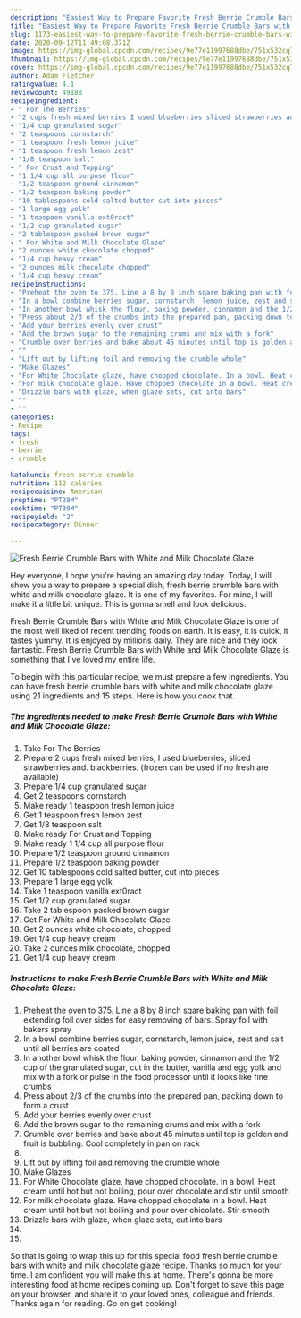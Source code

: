 ```yaml
---
description: "Easiest Way to Prepare Favorite Fresh Berrie Crumble Bars with White and Milk Chocolate Glaze"
title: "Easiest Way to Prepare Favorite Fresh Berrie Crumble Bars with White and Milk Chocolate Glaze"
slug: 1173-easiest-way-to-prepare-favorite-fresh-berrie-crumble-bars-with-white-and-milk-chocolate-glaze
date: 2020-09-12T11:49:08.371Z
image: https://img-global.cpcdn.com/recipes/9e77e11997688dbe/751x532cq70/fresh-berrie-crumble-bars-with-white-and-milk-chocolate-glaze-recipe-main-photo.jpg
thumbnail: https://img-global.cpcdn.com/recipes/9e77e11997688dbe/751x532cq70/fresh-berrie-crumble-bars-with-white-and-milk-chocolate-glaze-recipe-main-photo.jpg
cover: https://img-global.cpcdn.com/recipes/9e77e11997688dbe/751x532cq70/fresh-berrie-crumble-bars-with-white-and-milk-chocolate-glaze-recipe-main-photo.jpg
author: Adam Fletcher
ratingvalue: 4.1
reviewcount: 49188
recipeingredient:
- " For The Berries"
- "2 cups fresh mixed berries I used blueberries sliced strawberries and blackberries frozen can be used if no fresh are available"
- "1/4 cup granulated sugar"
- "2 teaspoons cornstarch"
- "1 teaspoon fresh lemon juice"
- "1 teaspoon fresh lemon zest"
- "1/8 teaspoon salt"
- " For Crust and Topping"
- "1 1/4 cup all purpose flour"
- "1/2 teaspoon ground cinnamon"
- "1/2 teaspoon baking powder"
- "10 tablespoons cold salted butter cut into pieces"
- "1 large egg yolk"
- "1 teaspoon vanilla ext0ract"
- "1/2 cup granulated sugar"
- "2 tablespoon packed brown sugar"
- " For White and Milk Chocolate Glaze"
- "2 ounces white chocolate chopped"
- "1/4 cup heavy cream"
- "2 ounces milk chocolate chopped"
- "1/4 cup heavy cream"
recipeinstructions:
- "Preheat the oven to 375. Line a 8 by 8 inch sqare baking pan with foil extending foil over sides for easy removing of bars. Spray foil with bakers spray"
- "In a bowl combine berries sugar, cornstarch, lemon juice, zest and salt until all berries are coated"
- "In another bowl whisk the flour, baking powder, cinnamon and the 1/2 cup of the granulated sugar, cut in the butter, vanilla and egg yolk and mix with a fork or pulse in the food processor until it looks like fine crumbs"
- "Press about 2/3 of the crumbs into the prepared pan, packing down to form a crust"
- "Add your berries evenly over crust"
- "Add the brown sugar to the remaining crums and mix with a fork"
- "Crumble over berries and bake about 45 minutes until top is golden and fruit is bubbling. Cool completely in pan on rack"
- ""
- "Lift out by lifting foil and removing the crumble whole"
- "Make Glazes"
- "For White Chocolate glaze, have chopped chocolate. In a bowl. Heat cream until hot but not boiling, pour over chocolate and stir until smooth"
- "For milk chocolate glaze. Have chopped chocolate in a bowl. Heat cream until hot but not boiling and pour over chicolate. Stir smooth"
- "Drizzle bars with glaze, when glaze sets, cut into bars"
- ""
- ""
categories:
- Recipe
tags:
- fresh
- berrie
- crumble

katakunci: fresh berrie crumble 
nutrition: 112 calories
recipecuisine: American
preptime: "PT28M"
cooktime: "PT39M"
recipeyield: "2"
recipecategory: Dinner

---
```



![Fresh Berrie Crumble Bars with White and Milk Chocolate Glaze](https://img-global.cpcdn.com/recipes/9e77e11997688dbe/751x532cq70/fresh-berrie-crumble-bars-with-white-and-milk-chocolate-glaze-recipe-main-photo.jpg)

Hey everyone, I hope you're having an amazing day today. Today, I will show you a way to prepare a special dish, fresh berrie crumble bars with white and milk chocolate glaze. It is one of my favorites. For mine, I will make it a little bit unique. This is gonna smell and look delicious.

Fresh Berrie Crumble Bars with White and Milk Chocolate Glaze is one of the most well liked of recent trending foods on earth. It is easy, it is quick, it tastes yummy. It is enjoyed by millions daily. They are nice and they look fantastic. Fresh Berrie Crumble Bars with White and Milk Chocolate Glaze is something that I've loved my entire life.




To begin with this particular recipe, we must prepare a few ingredients. You can have fresh berrie crumble bars with white and milk chocolate glaze using 21 ingredients and 15 steps. Here is how you cook that.

<!--inarticleads1-->

##### The ingredients needed to make Fresh Berrie Crumble Bars with White and Milk Chocolate Glaze:

1. Take  For The Berries
1. Prepare 2 cups fresh mixed berries, I used blueberries, sliced strawberries and. blackberries. (frozen can be used if no fresh are available)
1. Prepare 1/4 cup granulated sugar
1. Get 2 teaspoons cornstarch
1. Make ready 1 teaspoon fresh lemon juice
1. Get 1 teaspoon fresh lemon zest
1. Get 1/8 teaspoon salt
1. Make ready  For Crust and Topping
1. Make ready 1 1/4 cup all purpose flour
1. Prepare 1/2 teaspoon ground cinnamon
1. Prepare 1/2 teaspoon baking powder
1. Get 10 tablespoons cold salted butter, cut into pieces
1. Prepare 1 large egg yolk
1. Take 1 teaspoon vanilla ext0ract
1. Get 1/2 cup granulated sugar
1. Take 2 tablespoon packed brown sugar
1. Get  For White and Milk Chocolate Glaze
1. Get 2 ounces white chocolate, chopped
1. Get 1/4 cup heavy cream
1. Take 2 ounces milk chocolate, chopped
1. Get 1/4 cup heavy cream




<!--inarticleads2-->

##### Instructions to make Fresh Berrie Crumble Bars with White and Milk Chocolate Glaze:

1. Preheat the oven to 375. Line a 8 by 8 inch sqare baking pan with foil extending foil over sides for easy removing of bars. Spray foil with bakers spray
1. In a bowl combine berries sugar, cornstarch, lemon juice, zest and salt until all berries are coated
1. In another bowl whisk the flour, baking powder, cinnamon and the 1/2 cup of the granulated sugar, cut in the butter, vanilla and egg yolk and mix with a fork or pulse in the food processor until it looks like fine crumbs
1. Press about 2/3 of the crumbs into the prepared pan, packing down to form a crust
1. Add your berries evenly over crust
1. Add the brown sugar to the remaining crums and mix with a fork
1. Crumble over berries and bake about 45 minutes until top is golden and fruit is bubbling. Cool completely in pan on rack
1. 
1. Lift out by lifting foil and removing the crumble whole
1. Make Glazes
1. For White Chocolate glaze, have chopped chocolate. In a bowl. Heat cream until hot but not boiling, pour over chocolate and stir until smooth
1. For milk chocolate glaze. Have chopped chocolate in a bowl. Heat cream until hot but not boiling and pour over chicolate. Stir smooth
1. Drizzle bars with glaze, when glaze sets, cut into bars
1. 
1. 




So that is going to wrap this up for this special food fresh berrie crumble bars with white and milk chocolate glaze recipe. Thanks so much for your time. I am confident you will make this at home. There's gonna be more interesting food at home recipes coming up. Don't forget to save this page on your browser, and share it to your loved ones, colleague and friends. Thanks again for reading. Go on get cooking!
